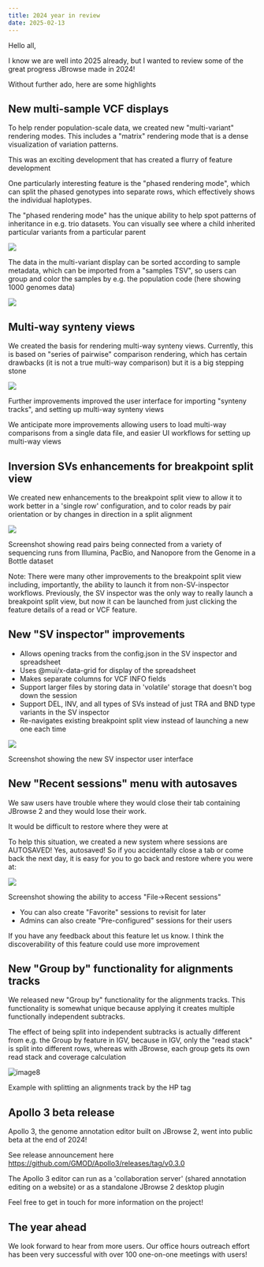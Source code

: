 ```yaml
---
title: 2024 year in review
date: 2025-02-13
---
```


Hello all,

I know we are well into 2025 already, but I wanted to review some of the great
progress JBrowse made in 2024!

Without further ado, here are some highlights

## New multi-sample VCF displays

To help render population-scale data, we created new "multi-variant" rendering
modes. This includes a "matrix" rendering mode that is a dense visualization of
variation patterns.

This was an exciting development that has created a flurry of feature
development

One particularly interesting feature is the "phased rendering mode", which can
split the phased genotypes into separate rows, which effectively shows the
individual haplotypes.

The "phased rendering mode" has the unique ability to help spot patterns of
inheritance in e.g. trio datasets. You can visually see where a child inherited
particular variants from a particular parent

![](https://github.com/user-attachments/assets/a9308a40-ab74-48c0-9ab6-035b50a1ae0b)

The data in the multi-variant display can be sorted according to sample
metadata, which can be imported from a "samples TSV", so users can group and
color the samples by e.g. the population code (here showing 1000 genomes data)

![](https://github.com/user-attachments/assets/ba7b99ab-53eb-4719-a6de-1cf9ff16511a)

## Multi-way synteny views

We created the basis for rendering multi-way synteny views. Currently, this is
based on "series of pairwise" comparison rendering, which has certain drawbacks
(it is not a true multi-way comparison) but it is a big stepping stone

![](https://github.com/user-attachments/assets/4df008cb-13d4-44e0-b1c1-44bfbbc7c34a)

Further improvements improved the user interface for importing "synteny tracks",
and setting up multi-way synteny views

We anticipate more improvements allowing users to load multi-way comparisons
from a single data file, and easier UI workflows for setting up multi-way views

## Inversion SVs enhancements for breakpoint split view

We created new enhancements to the breakpoint split view to allow it to work
better in a 'single row' configuration, and to color reads by pair orientation
or by changes in direction in a split alignment

![](https://github.com/user-attachments/assets/cacdf84e-6fad-43f3-9fc4-9705709d7d89)

Screenshot showing read pairs being connected from a variety of sequencing runs
from Illumina, PacBio, and Nanopore from the Genome in a Bottle dataset

Note: There were many other improvements to the breakpoint split view including,
importantly, the ability to launch it from non-SV-inspector workflows.
Previously, the SV inspector was the only way to really launch a breakpoint
split view, but now it can be launched from just clicking the feature details of
a read or VCF feature.

## New "SV inspector" improvements

- Allows opening tracks from the config.json in the SV inspector and spreadsheet
- Uses @mui/x-data-grid for display of the spreadsheet
- Makes separate columns for VCF INFO fields
- Support larger files by storing data in 'volatile' storage that doesn't bog
  down the session
- Support DEL, INV, and all types of SVs instead of just TRA and BND type
  variants in the SV inspector
- Re-navigates existing breakpoint split view instead of launching a new one
  each time

![](https://github.com/user-attachments/assets/4ed49ee9-c844-424a-80fa-953b52d02967)

Screenshot showing the new SV inspector user interface

## New "Recent sessions" menu with autosaves

We saw users have trouble where they would close their tab containing JBrowse 2
and they would lose their work.

It would be difficult to restore where they were at

To help this situation, we created a new system where sessions are AUTOSAVED!
Yes, autosaved! So if you accidentally close a tab or come back the next day, it
is easy for you to go back and restore where you were at:

![](https://github.com/user-attachments/assets/08f05b2a-6426-45b9-96ba-edcc14bb5ae2)

Screenshot showing the ability to access "File->Recent sessions"

- You can also create "Favorite" sessions to revisit for later
- Admins can also create "Pre-configured" sessions for their users

If you have any feedback about this feature let us know. I think the
discoverability of this feature could use more improvement

## New "Group by" functionality for alignments tracks

We released new "Group by" functionality for the alignments tracks. This
functionality is somewhat unique because applying it creates multiple
functionally independent subtracks.

The effect of being split into independent subtracks is actually different from
e.g. the Group by feature in IGV, because in IGV, only the "read stack" is split
into different rows, whereas with JBrowse, each group gets its own read stack
and coverage calculation

![image8](https://github.com/user-attachments/assets/b4ddb20c-9b34-473c-a223-039cdf65bca5)

Example with splitting an alignments track by the HP tag

## Apollo 3 beta release

Apollo 3, the genome annotation editor built on JBrowse 2, went into public beta
at the end of 2024!

See release announcement here
https://github.com/GMOD/Apollo3/releases/tag/v0.3.0

The Apollo 3 editor can run as a 'collaboration server' (shared annotation
editing on a website) or as a standalone JBrowse 2 desktop plugin

Feel free to get in touch for more information on the project!

## The year ahead

We look forward to hear from more users. Our office hours outreach effort has
been very successful with over 100 one-on-one meetings with users!
